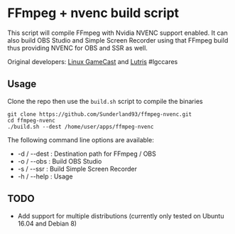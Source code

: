 # FFmpeg + nvenc build script

This script will compile FFmpeg with Nvidia NVENC support enabled.
It can also build OBS Studio and Simple Screen Recorder using that FFmpeg build thus providing NVENC for
OBS and SSR as well.

Original developers: [Linux GameCast](http://linuxgamecast.com/) and
[Lutris](https://lutris.net) #lgccares

## Usage

Clone the repo then use the `build.sh` script to compile the binaries

```
git clone https://github.com/Sunderland93/ffmpeg-nvenc.git
cd ffmpeg-nvenc
./build.sh --dest /home/user/apps/ffmpeg-nvenc
```

The following command line options are available:

* -d / --dest <path> : Destination path for FFmpeg / OBS
* -o / --obs : Build OBS Studio
* -s / --ssr : Build Simple Screen Recorder
* -h / --help : Usage

## TODO

* Add support for multiple distributions (currently only tested on Ubuntu 16.04 and Debian 8)
